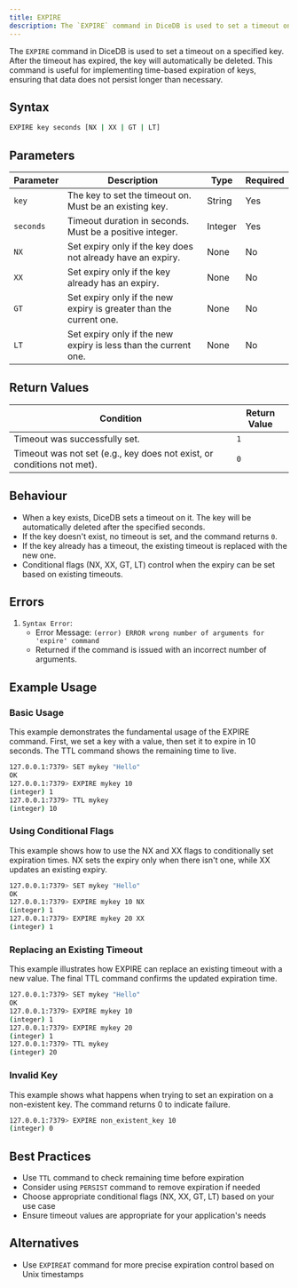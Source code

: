 ```yaml
---
title: EXPIRE
description: The `EXPIRE` command in DiceDB is used to set a timeout on a specified key. After the timeout has expired, the key will automatically be deleted. This command is useful for implementing time-based expiration of keys, ensuring that data does not persist longer than necessary.
---
```


The `EXPIRE` command in DiceDB is used to set a timeout on a specified key. After the timeout has expired, the key will automatically be deleted. This command is useful for implementing time-based expiration of keys, ensuring that data does not persist longer than necessary.

## Syntax

```bash
EXPIRE key seconds [NX | XX | GT | LT]
```

## Parameters

| Parameter | Description                                                        | Type    | Required |
| --------- | ------------------------------------------------------------------ | ------- | -------- |
| `key`     | The key to set the timeout on. Must be an existing key.            | String  | Yes      |
| `seconds` | Timeout duration in seconds. Must be a positive integer.           | Integer | Yes      |
| `NX`      | Set expiry only if the key does not already have an expiry.        | None    | No       |
| `XX`      | Set expiry only if the key already has an expiry.                  | None    | No       |
| `GT`      | Set expiry only if the new expiry is greater than the current one. | None    | No       |
| `LT`      | Set expiry only if the new expiry is less than the current one.    | None    | No       |

## Return Values

| Condition                                                              | Return Value |
| ---------------------------------------------------------------------- | ------------ |
| Timeout was successfully set.                                          | `1`          |
| Timeout was not set (e.g., key does not exist, or conditions not met). | `0`          |

## Behaviour

- When a key exists, DiceDB sets a timeout on it. The key will be automatically deleted after the specified seconds.
- If the key doesn't exist, no timeout is set, and the command returns `0`.
- If the key already has a timeout, the existing timeout is replaced with the new one.
- Conditional flags (NX, XX, GT, LT) control when the expiry can be set based on existing timeouts.

## Errors

1. `Syntax Error`:
   - Error Message: `(error) ERROR wrong number of arguments for 'expire' command`
   - Returned if the command is issued with an incorrect number of arguments.

## Example Usage

### Basic Usage

This example demonstrates the fundamental usage of the EXPIRE command. First, we set a key with a value, then set it to expire in 10 seconds. The TTL command shows the remaining time to live.

```bash
127.0.0.1:7379> SET mykey "Hello"
OK
127.0.0.1:7379> EXPIRE mykey 10
(integer) 1
127.0.0.1:7379> TTL mykey
(integer) 10
```

### Using Conditional Flags

This example shows how to use the NX and XX flags to conditionally set expiration times. NX sets the expiry only when there isn't one, while XX updates an existing expiry.

```bash
127.0.0.1:7379> SET mykey "Hello"
OK
127.0.0.1:7379> EXPIRE mykey 10 NX
(integer) 1
127.0.0.1:7379> EXPIRE mykey 20 XX
(integer) 1
```

### Replacing an Existing Timeout

This example illustrates how EXPIRE can replace an existing timeout with a new value. The final TTL command confirms the updated expiration time.

```bash
127.0.0.1:7379> SET mykey "Hello"
OK
127.0.0.1:7379> EXPIRE mykey 10
(integer) 1
127.0.0.1:7379> EXPIRE mykey 20
(integer) 1
127.0.0.1:7379> TTL mykey
(integer) 20
```

### Invalid Key

This example shows what happens when trying to set an expiration on a non-existent key. The command returns 0 to indicate failure.

```bash
127.0.0.1:7379> EXPIRE non_existent_key 10
(integer) 0
```

## Best Practices

- Use `TTL` command to check remaining time before expiration
- Consider using `PERSIST` command to remove expiration if needed
- Choose appropriate conditional flags (NX, XX, GT, LT) based on your use case
- Ensure timeout values are appropriate for your application's needs

## Alternatives

- Use `EXPIREAT` command for more precise expiration control based on Unix timestamps
